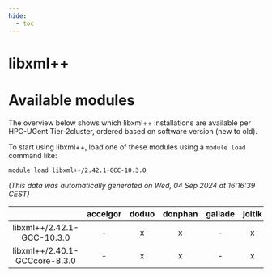 ```yaml
---
hide:
  - toc
---
```


libxml++
========

# Available modules


The overview below shows which libxml++ installations are available per HPC-UGent Tier-2cluster, ordered based on software version (new to old).

To start using libxml++, load one of these modules using a `module load` command like:

```shell
module load libxml++/2.42.1-GCC-10.3.0
```

*(This data was automatically generated on Wed, 04 Sep 2024 at 16:16:39 CEST)*  

| |accelgor|doduo|donphan|gallade|joltik|shinx|skitty|
| :---: | :---: | :---: | :---: | :---: | :---: | :---: | :---: |
|libxml++/2.42.1-GCC-10.3.0|-|x|x|-|x|-|x|
|libxml++/2.40.1-GCCcore-8.3.0|-|x|x|-|x|-|x|
